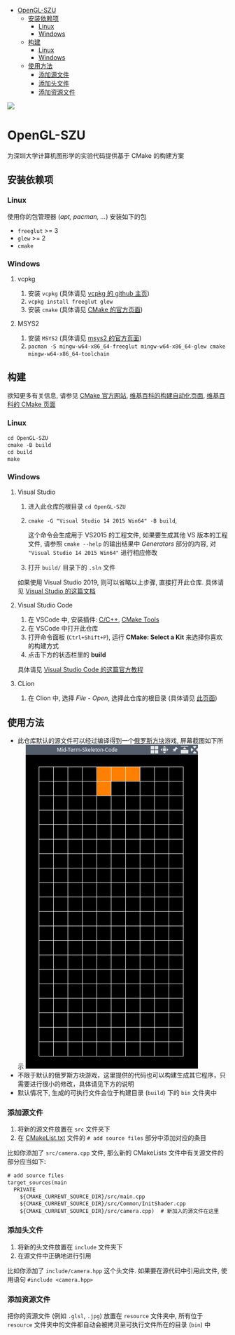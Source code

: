 -   [OpenGL-SZU](#opengl-szu)
    -   [安装依赖项](#安装依赖项)
        -   [Linux](#linux)
        -   [Windows](#windows)
    -   [构建](#构建)
        -   [Linux](#linux-1)
        -   [Windows](#windows-1)
    -   [使用方法](#使用方法)
        -   [添加源文件](#添加源文件)
        -   [添加头文件](#添加头文件)
        -   [添加资源文件](#添加资源文件)

[![](https://github.com/AirManH/OpenGL-SZU/workflows/CI/badge.svg)](https://github.com/AirManH/OpenGL-SZU/actions?query=workflow%3ACI)

# OpenGL-SZU

为深圳大学计算机图形学的实验代码提供基于 CMake 的构建方案

## 安装依赖项

### Linux

使用你的包管理器 (*apt, pacman, ...*) 安装如下的包

-   `freeglut` \>= 3
-   `glew` \>= 2
-   `cmake`

### Windows

1.  vcpkg

    1.  安装 `vcpkg` (具体请见 [vcpkg 的 github
        主页](https://github.com/microsoft/vcpkg))
    2.  `vcpkg install freeglut glew`
    3.  安装 `cmake` (具体请见 [CMake
        的官方页面](https://cmake.org/download/))

2.  MSYS2

    1.  安装 `MSYS2` (具体请见 [msys2
        的官方页面](https://www.msys2.org/))
    2.  `pacman -S mingw-w64-x86_64-freeglut mingw-w64-x86_64-glew cmake mingw-w64-x86_64-toolchain`

## 构建

欲知更多有关信息, 请参见 [CMake 官方网站](https://cmake.org),
[维基百科的构建自动化页面](https://en.wikipedia.org/wiki/Build_automation),
[维基百科的 CMake 页面](https://en.wikipedia.org/wiki/CMake)

### Linux

``` {.bash}
cd OpenGL-SZU
cmake -B build
cd build
make
```

### Windows

1.  Visual Studio

    1.  进入此仓库的根目录 `cd OpenGL-SZU`

    2.  `cmake -G "Visual Studio 14 2015 Win64" -B build`,

        这个命令会生成用于 VS2015 的工程文件, 如果要生成其他 VS
        版本的工程文件, 请参照 `cmake --help` 的输出结果中 *Generators*
        部分的内容, 对 `"Visual Studio 14 2015 Win64"` 进行相应修改

    3.  打开 `build/` 目录下的 `.sln` 文件

    如果使用 Visual Studio 2019, 则可以省略以上步骤, 直接打开此仓库.
    具体请见 [Visual Studio
    的这篇文档](https://docs.microsoft.com/en-us/cpp/build/cmake-projects-in-visual-studio?view=vs-2019)

2.  Visual Studio Code

    1.  在 VSCode 中, 安装插件:
        [C/C++](https://marketplace.visualstudio.com/items?itemName=ms-vscode.cpptools),
        [CMake
        Tools](https://marketplace.visualstudio.com/items?itemName=ms-vscode.cmake-tools)
    2.  在 VSCode 中打开此仓库
    3.  打开命令面板 (`Ctrl+Shift+P`), 运行 **CMake: Select a Kit**
        来选择你喜欢的构建方式
    4.  点击下方的状态栏里的 **build**

    具体请见 [Visual Studio Code
    的这篇官方教程](https://code.visualstudio.com/docs/cpp/cmake-linux)

3.  CLion

    1.  在 Clion 中, 选择 *File - Open*, 选择此仓库的根目录 (具体请见
        [此页面](https://www.jetbrains.com/help/clion/creating-new-project-from-scratch.html#open-prj))

## 使用方法

-   此仓库默认的源文件可以经过编译得到一个[俄罗斯方块](https://en.wikipedia.org/wiki/Tetris)游戏,
    屏幕截图如下所示 ![](./readme-img/tetris-screenshot.png)
-   不限于默认的俄罗斯方块游戏，这里提供的代码也可以构建生成其它程序，只需要进行很小的修改，具体请见下方的说明
-   默认情况下, 生成的可执行文件会位于构建目录 (`build`) 下的 `bin`
    文件夹中

### 添加源文件

1.  将新的源文件放置在 `src` 文件夹下
2.  在 [CMakeList.txt](./CMakeLists.txt) 文件的 `# add source files`
    部分中添加对应的条目

比如你添加了 `src/camera.cpp` 文件, 那么新的 CMakeLists
文件中有关源文件的部分应当如下:

``` {.cmake}
# add source files
target_sources(main
  PRIVATE
    ${CMAKE_CURRENT_SOURCE_DIR}/src/main.cpp
    ${CMAKE_CURRENT_SOURCE_DIR}/src/Common/InitShader.cpp
    ${CMAKE_CURRENT_SOURCE_DIR}/src/camera.cpp)  # 新加入的源文件在这里
```

### 添加头文件

1.  将新的头文件放置在 `include` 文件夹下
2.  在源文件中正确地进行引用

比如你添加了 `include/camera.hpp` 这个头文件.
如果要在源代码中引用此文件, 使用语句 `#include <camera.hpp>`

### 添加资源文件

把你的资源文件 (例如 `.glsl`, `.jpg`) 放置在 `resource` 文件夹中,
所有位于 `resource` 文件夹中的文件都自动会被拷贝至可执行文件所在的目录
(`bin`) 中
